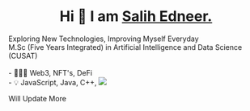 <center><h1> Hi 👋 I am <a href="http://www.salihedneer.com">Salih Edneer.</a> </h1></center>
Exploring New Technologies, Improving Myself Everyday <br>
M.Sc (Five Years Integrated) in Artificial Intelligence and Data Science (CUSAT)
<br><br>
- 👨🏽‍💻  Web3, NFT's, DeFi <br>
- 💡 JavaScript, Java, C++,

<img src="https://github-readme-stats.vercel.app/api?username=salihednr&&show_icons=true&title_color=ffffff&icon_color=bb2acf&text_color=daf7dc&bg_color=151515">


<detail>Will Update More<br>
 </details>
